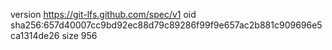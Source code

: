 version https://git-lfs.github.com/spec/v1
oid sha256:657d40007cc9bd92ec88d79c89286f99f9e657ac2b881c909696e5ca1314de26
size 956
